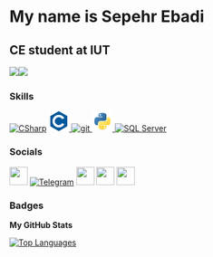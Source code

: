 My name is Sepehr Ebadi
===============================

CE student at IUT
-----------------------------


<a href="https://twitter.com/imsepeh_r" target="_blank" rel="noreferrer"><img
                  src="https://img.shields.io/twitter/follow/imsepeh_r?logo=twitter&style=for-the-badge&color=0891b2&labelColor=1c1917"
                /></a><a href="https://github.com/imsepehr" target="_blank" rel="noreferrer"><img
                  src="https://img.shields.io/github/followers/imsepehr?logo=github&style=for-the-badge&color=0891b2&labelColor=1c1917" /></a>
                  
### Skills
<p align="left">
            <a href="https://docs.microsoft.com/en-us/dotnet/csharp/" target="_blank" rel="noreferrer"><img src="https://raw.githubusercontent.com/danielcranney/readme-generator/main/public/icons/skills/csharp-colored.svg" width="36" height="36" alt="CSharp" /></a>
  <a href="" target="_blank" rel="noreferrer"> <img src="https://raw.githubusercontent.com/devicons/devicon/master/icons/c/c-plain.svg" alt="C" width="36" height="36"/> </a>
  <a href="" target="_blank" rel="noreferrer"> <img src="https://www.vectorlogo.zone/logos/git-scm/git-scm-icon.svg" alt="git" width="36" height="36"/> </a>
  <a href="" target="_blank" rel="noreferrer"> <img  src="https://raw.githubusercontent.com/devicons/devicon/master/icons/python/python-original.svg" alt="python" width="36" height="36"/> </a>
  <a href="" target="_blank" rel="noreferrer"> <img  src="https://github.com/file-icons/DevOpicons/blob/master/svg/mysql.svg" alt="SQL Server" width="36" height="36"/> </a>
   
</p>
                    
### Socials
                  
<p align="left">
    <a href="https://www.instagram.com/imsepeh_r" target="_blank" rel="noreferrer"><img src="https://raw.githubusercontent.com/danielcranney/readme-generator/main/public/icons/socials/instagram.svg" width="32" height="32" /></a>
    <a href="https://t.me/ImAlirewza" target="_blank" rel="noreferrer"><img src="https://www.vectorlogo.zone/logos/telegram/telegram-icon.svg" alt="Telegram" height="32" width="32" /></a>
  <a href="https://www.linkedin.com/in/sepehr1657" target="_blank" rel="noreferrer"><img src="https://raw.githubusercontent.com/danielcranney/readme-generator/main/public/icons/socials/linkedin.svg" width="32" height="32" /></a>
  <a href="https://www.twitter.com/imsepeh_r" target="_blank" rel="noreferrer"><img src="https://raw.githubusercontent.com/danielcranney/readme-generator/main/public/icons/socials/twitter.svg" width="32" height="32" /></a>
  <a href="https://www.github.com/imsepehr" target="_blank" rel="noreferrer"><img src="https://raw.githubusercontent.com/danielcranney/readme-generator/main/public/icons/socials/github-dark.svg" width="32" height="32" /></a>
</p>

### Badges

<b>My GitHub Stats</b>

<a href="https://github.com/imsepehr" align="left"><img width="300" src="https://github-readme-stats.vercel.app/api/top-langs/?username=imsepehr&langs_count=10&title_color=0891b2&text_color=ffffff&icon_color=0891b2&bg_color=1c1917&hide_border=true&locale=en&custom_title=Top%20%Languages" alt="Top Languages" /></a>
